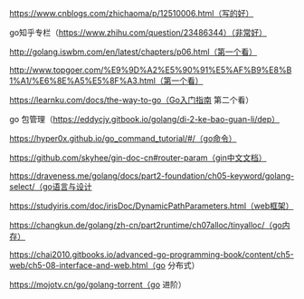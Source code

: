 https://www.cnblogs.com/zhichaoma/p/12510006.html（写的好）



go知乎专栏（https://www.zhihu.com/question/23486344）（非常好）





http://golang.iswbm.com/en/latest/chapters/p06.html（第一个看）

http://www.topgoer.com/%E9%9D%A2%E5%90%91%E5%AF%B9%E8%B1%A1/%E6%8E%A5%E5%8F%A3.html（第一个看）

https://learnku.com/docs/the-way-to-go（Go入门指南 第二个看）

go 包管理（https://eddycjy.gitbook.io/golang/di-2-ke-bao-guan-li/dep）

https://hyper0x.github.io/go_command_tutorial/#/（go命令）

https://github.com/skyhee/gin-doc-cn#router-param（gin中文文档）





https://draveness.me/golang/docs/part2-foundation/ch05-keyword/golang-select/（go语言与设计



https://studyiris.com/doc/irisDoc/DynamicPathParameters.html（web框架）

https://changkun.de/golang/zh-cn/part2runtime/ch07alloc/tinyalloc/（go内存）



https://chai2010.gitbooks.io/advanced-go-programming-book/content/ch5-web/ch5-08-interface-and-web.html（go 分布式）



https://mojotv.cn/go/golang-torrent（go 进阶）